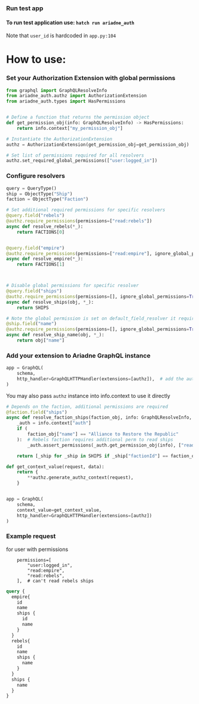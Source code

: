 ### Run test app 

#### To run test application use: `hatch run ariadne_auth`
Note that `user_id` is hardcoded in `app.py:104`


# How to use:

### Set your Authorization Extension with global permissions
```python
from graphql import GraphQLResolveInfo
from ariadne_auth.authz import AuthorizationExtension
from ariadne_auth.types import HasPermissions


# Define a function that returns the permission object
def get_permission_obj(info: GraphQLResolveInfo) -> HasPermissions:
    return info.context["my_permission_obj"]

# Instantiate the AuthorizationExtension
authz = AuthorizationExtension(get_permission_obj=get_permission_obj)

# Set list of permissions required for all resolvers 
authz.set_required_global_permissions(["user:logged_in"])
```


### Configure resolvers
```python
query = QueryType()
ship = ObjectType("Ship")
faction = ObjectType("Faction")

# Set additional required permissions for specific resolvers
@query.field("rebels")
@authz.require_permissions(permissions=["read:rebels"])
async def resolve_rebels(*_):
    return FACTIONS[0]


@query.field("empire")
@authz.require_permissions(permissions=["read:empire"], ignore_global_permissions=False)
async def resolve_empire(*_):
    return FACTIONS[1]



# Disable global permissions for specific resolver
@query.field("ships")
@authz.require_permissions(permissions=[], ignore_global_permissions=True)
async def resolve_ships(obj, *_):
    return SHIPS

# Note the global permission is set on default_field_resolver it requires to disable permissions explicity
@ship.field("name")
@authz.require_permissions(permissions=[], ignore_global_permissions=True)
async def resolve_ship_name(obj, *_):
    return obj["name"]
```


### Add your extension to Ariadne GraphQL instance
```python
app = GraphQL(
    schema,
    http_handler=GraphQLHTTPHandler(extensions=[authz]),  # add the authz extension
)
```
 
You may also pass `authz` instance into info.context to use it directly 
```python
# Depends on the faction, additional permissions are required
@faction.field("ships")
async def resolve_faction_ships(faction_obj, info: GraphQLResolveInfo, *_):
    _auth = info.context["auth"]
    if (
        faction_obj["name"] == "Alliance to Restore the Republic"
    ):  # Rebels faction requires additional perm to read ships
        _auth.assert_permissions(_auth.get_permission_obj(info), ["read:ships"])

    return [_ship for _ship in SHIPS if _ship["factionId"] == faction_obj["id"]]

def get_context_value(request, data):
    return {
        **authz.generate_authz_context(request),
    }


app = GraphQL(
    schema,
    context_value=get_context_value,
    http_handler=GraphQLHTTPHandler(extensions=[authz])
)
```



### Example request
for user with permissions
```
    permissions=[
        "user:logged_in",
        "read:empire",
        "read:rebels",
    ],  # can't read rebels ships
```
```graphql
query {
  empire{
    id
    name
    ships {
      id
      name
    }
  }
  rebels{
    id
    name
    ships {
      name
    }
  }
  ships {
    name
  }
}
```



